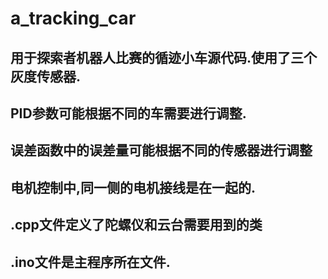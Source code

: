 # a_tracking_car
## 用于探索者机器人比赛的循迹小车源代码.使用了三个灰度传感器.
## PID参数可能根据不同的车需要进行调整.
## 误差函数中的误差量可能根据不同的传感器进行调整
## 电机控制中,同一侧的电机接线是在一起的.
## .cpp文件定义了陀螺仪和云台需要用到的类
## .ino文件是主程序所在文件.

